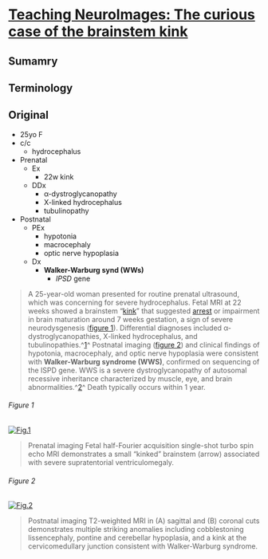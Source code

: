 <!--
Filename: 	2019-04-15_25F.md
Project: 	/Users/shume/Developer/physician/Neurol/TNI
Author: 	shumez <https://github.com/shumez>
Created: 	2019-04-17 14:03:0
Modified: 	2019-05-31 16:04:29
-----
Copyright (c) 2019 shumez
-->

# [Teaching NeuroImages: The curious case of the brainstem kink][2019_Morneau-JacobFrancois-Dominique_SrivastavaRatika]


## Sumamry

## Terminology

## Original

* 25yo F
* c/c
    * hydrocephalus
* Prenatal
    * Ex
        * 22w kink
    * DDx
        * &alpha;-dystroglycanopathy
        * X-linked hydrocephalus
        * tubulinopathy
* Postnatal
    * PEx
        * hypotonia
        * macrocephaly
        * optic nerve hypoplasia
    * Dx
        * **Walker-Warburg synd (WWs)**
            * *IPSD* gene

> A 25-year-old woman presented for routine prenatal ultrasound, which was concerning for severe hydrocephalus. Fetal MRI at 22 weeks showed a brainstem “[kink]” that suggested [arrest] or impairment in brain maturation around 7 weeks gestation, a sign of severe neurodysgenesis ([figure 1][fig_01]). Differential diagnoses included α-dystroglycanopathies, X-linked hydrocephalus, and tubulinopathies.^[1][2005_RobertsonRL_LevineD_SmithStroustrup]^ Postnatal imaging ([figure 2][fig_02]) and clinical findings of hypotonia, macrocephaly, and optic nerve hypoplasia were consistent with **Walker-Warburg syndrome (WWS)**, confirmed on sequencing of the ISPD gene. WWS is a severe dystroglycanopathy of autosomal recessive inheritance characterized by muscle, eye, and brain abnormalities.^[2][2017_NIH]^ Death typically occurs within 1 year.

###### Figure 1

[![Fig.1][fig_01]][fig_01]

> Prenatal imaging
> Fetal half-Fourier acquisition single-shot turbo spin echo MRI demonstrates a small “kinked” brainstem (arrow) associated with severe supratentorial ventriculomegaly.

###### Figure 2

[![Fig.2][fig_02]][fig_02]

> Postnatal imaging
> T2-weighted MRI in (A) sagittal and (B) coronal cuts demonstrates multiple striking anomalies including cobblestoning lissencephaly, pontine and cerebellar hypoplasia, and a kink at the cervicomedullary junction consistent with Walker-Warburg syndrome.


[2019_Morneau-JacobFrancois-Dominique_SrivastavaRatika]: https://n.neurology.org/content/92/16/e1933

<!-- fig -->
[fig_01]: https://n.neurology.org/content/neurology/92/16/e1933/F1.medium.gif "Figure 1. Prenatal imaging"
[fig_02]: https://n.neurology.org/content/neurology/92/16/e1933/F2.medium.gif "Figure 2. Postnatal imaging"

[2005_RobertsonRL_LevineD_SmithStroustrup]: https://onlinelibrary.wiley.com/doi/pdf/10.7863/jum.2005.24.12.1697 "Smith, A.S., Levine, D., Barnes, P.D. and Robertson, R.L., 2005. Magnetic resonance imaging of the kinked fetal brain stem: a sign of severe dysgenesis. Journal of ultrasound in medicine, 24(12), pp.1697-1709."
[2017_NIH]: https://ghr.nlm.nih.gov/condition/walker-warburg-syndrome "National Library of Medicine. Walker-Warburg Syndrome: Genetics Home Reference [Internet]. Bethesda: The Library; 2017. Available at: ghr.nlm.nih.gov/condition/walker-warburg-syndrome. Accessed October 17, 2018."

<!-- term -->
[kink]: #terminology "ねじれ, 曲がり"
[arrest]: #terminology "停止"